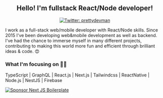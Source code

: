 <h2 align="center">Hello! I'm fullstack React/Node developer!</h2>

<p align="center">
  <a href="https://twitter.com/prettydevman" target="_blank">
    <img alt="Twitter: prettydevman" src="https://img.shields.io/twitter/follow/prettydevman.svg?style=social" />
  </a>
</p>

I work as a full-stack web/mobile developer with React/Node skills.
Since 2015 I've been developing web&mobile development as well as backend. I've had the chance to immerse myself in many different projects, contributing to making this world more fun and efficient through brilliant ideas & code. 😍

### What I'm focusing on 👨‍💻

TypeScript | GraphQL | React.js | Next.js | Tailwindcss | ReactNative | Node.js | NestJS | Firebase

[![Sponsor Next JS Boilerplate](https://cdn.buymeacoffee.com/buttons/default-red.png)](https://www.buymeacoffee.com/prettydev)
